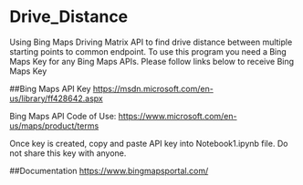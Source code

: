 # Drive_Distance
Using Bing Maps Driving Matrix API to find drive distance between multiple starting points to common endpoint.
To use this program you need a Bing Maps Key for any Bing Maps APIs.
Please follow links below to receive Bing Maps Key

##Bing Maps API Key
https://msdn.microsoft.com/en-us/library/ff428642.aspx

Bing Maps API Code of Use:
https://www.microsoft.com/en-us/maps/product/terms

Once key is created, copy and paste API key into Notebook1.ipynb file. Do not share this key with anyone.

##Documentation
https://www.bingmapsportal.com/
